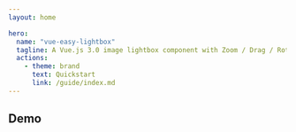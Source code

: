 ```yaml
---
layout: home

hero:
  name: "vue-easy-lightbox"
  tagline: A Vue.js 3.0 image lightbox component with Zoom / Drag / Rotate / Switch .
  actions:
    - theme: brand
      text: Quickstart
      link: /guide/index.md
---
```


## Demo

<ClientOnly>
  <HomepageDemo />
</ClientOnly>


<script setup>
import HomepageDemo from './components/HomepageDemo.vue'
</script>
